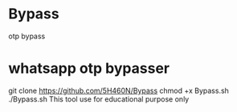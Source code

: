 # Bypass
otp bypass
# whatsapp otp bypasser

git clone https://github.com/5H460N/Bypass
chmod +x Bypass.sh
./Bypass.sh
This tool use for educational purpose only
